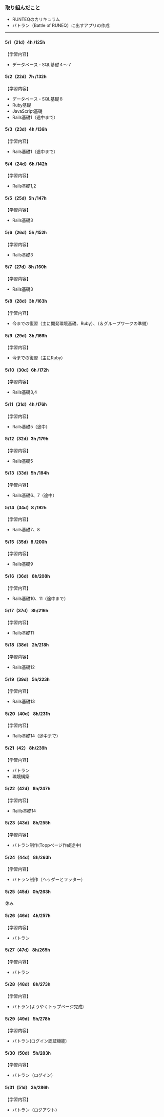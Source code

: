 ### 取り組んだこと
- RUNTEQのカリキュラム
- バトラン（Battle of RUNEQ）に出すアプリの作成
---

#### 5/1（21d）4h /125h
【学習内容】
- データベース・SQL基礎４〜７

#### 5/2（22d）7h /132h
【学習内容】
- データベース・SQL基礎８
- Ruby基礎
- JavaScript基礎
- Rails基礎1（途中まで）

#### 5/3（23d）4h /136h
【学習内容】
- Rails基礎1（途中まで）

#### 5/4（24d）6h /142h
【学習内容】
- Rails基礎1,2

#### 5/5（25d）5h /147h
【学習内容】
- Rails基礎3

#### 5/6（26d）5h /152h
【学習内容】
- Rails基礎3

#### 5/7（27d）8h /160h
【学習内容】
- Rails基礎3

#### 5/8（28d）3h /163h
【学習内容】
- 今までの復習（主に開発環境基礎、Ruby）、（＆グループワークの準備）

#### 5/9（29d）3h /166h
【学習内容】
- 今までの復習（主にRuby）

#### 5/10（30d）6h /172h
【学習内容】
- Rails基礎3,4

#### 5/11（31d）4h /176h
【学習内容】
- Rails基礎5（途中）

#### 5/12（32d）3h /179h
【学習内容】
- Rails基礎5

#### 5/13（33d）5h /184h 
【学習内容】
- Rails基礎6、7（途中）

#### 5/14（34d）8 /192h 
【学習内容】
- Rails基礎7、8

#### 5/15（35d）8 /200h
【学習内容】
- Rails基礎9

#### 5/16（36d） 8h/208h
【学習内容】
- Rails基礎10、11（途中まで）

#### 5/17（37d） 8h/216h
【学習内容】
- Rails基礎11

#### 5/18（38d） 2h/218h
【学習内容】
- Rails基礎12

#### 5/19（39d） 5h/223h
【学習内容】
- Rails基礎13

#### 5/20（40d） 8h/231h
【学習内容】
- Rails基礎14（途中まで）

#### 5/21（42） 8h/239h
【学習内容】
- バトラン
- 環境構築

#### 5/22（42d） 8h/247h
【学習内容】
- Raiils基礎14

#### 5/23（43d） 8h/255h
【学習内容】
- バトラン制作(Toppページ作成途中)

#### 5/24（44d） 8h/263h
【学習内容】
- バトラン制作（ヘッダーとフッター）

#### 5/25（45d） 0h/263h
休み

#### 5/26（46d） 4h/257h
【学習内容】
- バトラン

#### 5/27（47d） 8h/265h
【学習内容】
- バトラン

#### 5/28（48d） 8h/273h
【学習内容】
- バトラン(ようやくトップページ完成)

#### 5/29（49d） 5h/278h
【学習内容】
- バトラン(ログイン認証機能)

#### 5/30（50d） 5h/283h
【学習内容】
- バトラン（ログイン）

#### 5/31（51d） 3h/286h
【学習内容】
- バトラン（ログアウト）

